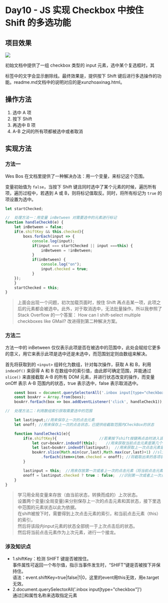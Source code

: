 # Day10 - JS 实现 Checkbox 中按住 Shift 的多选功能

## 项目效果

![](https://github.com/SUNNERCMS/30daysJavascript/blob/master/10%20-%20JS%20%E5%AE%9E%E7%8E%B0%20Checkbox%20%E4%B8%AD%E6%8C%89%E4%BD%8F%20Shift%20%E7%9A%84%E5%A4%9A%E9%80%89%E5%8A%9F%E8%83%BD/GIF.gif)

初始文档中提供了一组 checkbox 类型的 input 元素，选中某个复选框时，其 <p> 标签中的文字会显示删除线。最终效果是，提供按下 Shift 键后进行多选操作的功能。readme.md文档中的说明对应的是xunzhoaxinag.html。
## 操作方法

1. 选中 A 项
2. 按下 Shift
3. 再选中 B 项
4. A-B 之间的所有项都被选中或者取消

## 实现方法

### 方法一

Wes Bos 在文档里提供了一种解决办法：用一个变量，来标记这个范围。

变量初始值为 `false`，当按下 Shift 键且同时选中了某个元素的时候，遍历所有项，遍历过程中，若遇到 A 或 B，则将标记值取反。同时，将所有标记为 `true` 的项设置为选中。

```js
let startChecked;

//	处理方法一：用变量 inBetween 对需要选中的元素进行标记
function handleCheck0(e) {
	let inBetween = false;
	if(e.shiftKey && this.checked){
		boxs.forEach(input => {
			console.log(input);
			if(input === startChecked || input ===this) {
				inBetween = !inBetween;
			}
			if(inBetween) {
				console.log("on");
				input.checked = true;
			}
	});
	}
	startChecked = this;
}
```
> 上面会出现一个问题，初次加载页面时，按住 Shift 再点击某一项，此项之后的元素都会被选中。此外，对于取消选中，无法批量操作。所以我参照了 Stack Overflow 的一个答案： How can I shift-select multiple checkboxes like GMail? 改进得到第二种解决方案。

### 方法二
方法一中的 inBetween 仅仅表示此项是否在被选中的范围中，此处会赋给它更多的意义，用它来表示此项是选中还是未选中，而范围划定则由数组来解决。  

首先将获取到的 `<input>` 组转化为数组，针对每次操作，获取 A 和 B，利用 `indexOf()` 来获得 A 和 B 在数组中的索引值，由此即可确定范围，并能通过 `slice()` 来直接截取 A-B 的所有 DOM 元素，并进行状态改变的操作，而变量 onOff 表示 A-B 范围内的状态，true 表示选中，false 表示取消选中。
```js
    const boxs = document.querySelectorAll('.inbox input[type="checkbox"]');
    const boxArr = Array.from(boxs);
    boxArr.forEach(box => box.addEventListener('click', handleCheck1));

//  处理方法二：利用数组索引获取需要选中的范围

    let lastinput;//用来保存上一次的点击元素
    let onoff; //用来保存上一次的点击状态，已提供给截取范围内CheckBox的状态

    function handleCheck1(e){
        if(e.shiftKey){                   //若果按下shift按键再点击时进入该程序，主要用来处理索引值
            let cur=boxArr.indexOf(this);    //用来获取当前点击元素是第几个input
            let last=boxArr.indexOf(lastinput);  //用来获取上一次点击元素是第几个input
            boxArr.slice(Math.min(cur,last),Math.max(cur,last)+1) //slice返回一个子数组
                .forEach(item=>item.checked = onoff); //将截取出来的各项状态设置的和上下点击元素的状态一致
        }

        lastinput = this;  //用来存放第一次或者上一次的点击元素（将当前点击元素作为上次元素，然后在有点击时和下次又组成一个范围）
        onoff = lastinput.checked ? true : false;  //识别第一次或者上一次点击元素的状态值
    }
}
```
> 学习用全局变量来存放（由当前状态，转换而成的）上次状态。  
设置两个变量(全局变量)来分别保存上一次的点击元素和其状态，接下里选中范围的元素状态以此为依据。  
在shift被按下时，需要得到上次点击元素的索引，和当前点击元素（this）的索引，  
然后将该段内input元素的状态全部统一于上次点击后的状态。  
然后将当前点击元素作为上次元素，进行一个接龙。  
### 涉及知识点
- 1.shiftKey：检测 SHIFT 键是否被按住。  
事件属性可返回一个布尔值，指示当事件发生时，“SHIFT”键是否被按下并保持住。  
语法：event.shiftKey=true|false|1|0，这里的event用this无效，用e.target无效。  
- 2.document.querySelectorAll('.inbox input[type="checkbox"]')  
通过[]和属性名称来选取指定元素  

